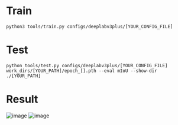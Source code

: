 # Train

```
python3 tools/train.py configs/deeplabv3plus/[YOUR_CONFIG_FILE]
```

# Test

```
python tools/test.py configs/deeplabv3plus/[YOUR_CONFIG_FILE] work_dirs/[YOUR_PATH]/epoch_[].pth --eval mIoU --show-dir ./[YOUR_PATH]
```

# Result
![image](https://user-images.githubusercontent.com/94159857/177282323-202657f8-4df3-4dca-b732-753f35f2c0e1.png)
![image](https://user-images.githubusercontent.com/94159857/177282406-077e3b1b-e687-44a4-9140-93698245de2e.png)
